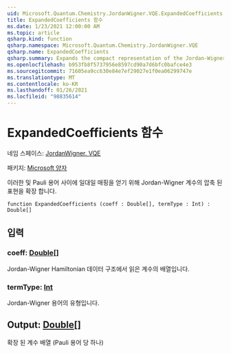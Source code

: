 ```yaml
---
uid: Microsoft.Quantum.Chemistry.JordanWigner.VQE.ExpandedCoefficients
title: ExpandedCoefficients 함수
ms.date: 1/23/2021 12:00:00 AM
ms.topic: article
qsharp.kind: function
qsharp.namespace: Microsoft.Quantum.Chemistry.JordanWigner.VQE
qsharp.name: ExpandedCoefficients
qsharp.summary: Expands the compact representation of the Jordan-Wigner coefficients in order to obtain a one-to-one mapping between these and Pauli terms.
ms.openlocfilehash: b953fb8f5737956e8597cd90a7d6bfc0bafce4e3
ms.sourcegitcommit: 71605ea9cc630e84e7ef29027e1f0ea06299747e
ms.translationtype: MT
ms.contentlocale: ko-KR
ms.lasthandoff: 01/26/2021
ms.locfileid: "98835614"
---
```

# <a name="expandedcoefficients-function"></a>ExpandedCoefficients 함수

네임 스페이스: [JordanWigner. VQE](xref:Microsoft.Quantum.Chemistry.JordanWigner.VQE)

패키지: [Microsoft 양자](https://nuget.org/packages/Microsoft.Quantum.Chemistry)


이러한 및 Pauli 용어 사이에 일대일 매핑을 얻기 위해 Jordan-Wigner 계수의 압축 된 표현을 확장 합니다.

```qsharp
function ExpandedCoefficients (coeff : Double[], termType : Int) : Double[]
```


## <a name="input"></a>입력

### <a name="coeff--double"></a>coeff: [Double](xref:microsoft.quantum.lang-ref.double)[]

Jordan-Wigner Hamiltonian 데이터 구조에서 읽은 계수의 배열입니다.


### <a name="termtype--int"></a>termType: [Int](xref:microsoft.quantum.lang-ref.int)

Jordan-Wigner 용어의 유형입니다.



## <a name="output--double"></a>Output: [Double](xref:microsoft.quantum.lang-ref.double)[]

확장 된 계수 배열 (Pauli 용어 당 하나)